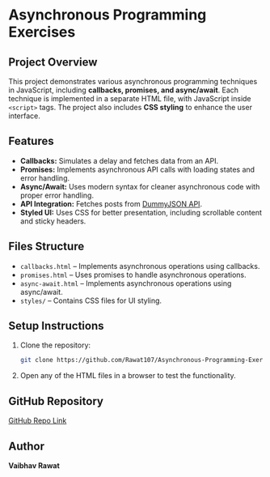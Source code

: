 # Asynchronous Programming Exercises

## Project Overview
This project demonstrates various asynchronous programming techniques in JavaScript, including **callbacks, promises, and async/await**. Each technique is implemented in a separate HTML file, with JavaScript inside `<script>` tags. The project also includes **CSS styling** to enhance the user interface.

## Features
- **Callbacks:** Simulates a delay and fetches data from an API.
- **Promises:** Implements asynchronous API calls with loading states and error handling.
- **Async/Await:** Uses modern syntax for cleaner asynchronous code with proper error handling.
- **API Integration:** Fetches posts from [DummyJSON API](https://dummyjson.com/posts).
- **Styled UI:** Uses CSS for better presentation, including scrollable content and sticky headers.

## Files Structure
- `callbacks.html` – Implements asynchronous operations using callbacks.
- `promises.html` – Uses promises to handle asynchronous operations.
- `async-await.html` – Implements asynchronous operations using async/await.
- `styles/` – Contains CSS files for UI styling.

## Setup Instructions
1. Clone the repository:
   ```sh
   git clone https://github.com/Rawat107/Asynchronous-Programming-Exercises.git
   ```
2. Open any of the HTML files in a browser to test the functionality.

## GitHub Repository
[GitHub Repo Link](https://github.com/Rawat107/Asynchronous-Programming-Exercises)

## Author
**Vaibhav Rawat**

